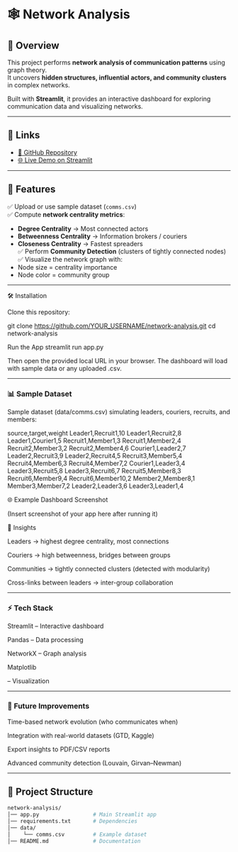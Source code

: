 
# 🕸️ Network Analysis

## 📖 Overview
This project performs **network analysis of communication patterns** using graph theory.  
It uncovers **hidden structures, influential actors, and community clusters** in complex networks.  

Built with **Streamlit**, it provides an interactive dashboard for exploring communication data and visualizing networks.  

---

## 🔗 Links
- [📂 GitHub Repository](https://github.com/YOUR_USERNAME/network-analysis)  
- [🌐 Live Demo on Streamlit](https://network-analysis-mgdfibdiqg9p6uxytyn5tz.streamlit.app/)  

---

## 🚀 Features
✅ Upload or use sample dataset (`comms.csv`)  
✅ Compute **network centrality metrics**:
- **Degree Centrality** → Most connected actors  
- **Betweenness Centrality** → Information brokers / couriers  
- **Closeness Centrality** → Fastest spreaders  
✅ Perform **Community Detection** (clusters of tightly connected nodes)  
✅ Visualize the network graph with:
- Node size = centrality importance  
- Node color = community group  

---





🛠️ Installation

Clone this repository:

git clone https://github.com/YOUR_USERNAME/network-analysis.git
cd network-analysis

Run the App
streamlit run app.py


Then open the provided local URL in your browser.
The dashboard will load with sample data or any uploaded .csv.

---

### 📊 Sample Dataset

Sample dataset (data/comms.csv) simulating leaders, couriers, recruits, and members:

source,target,weight
Leader1,Recruit1,10
Leader1,Recruit2,8
Leader1,Courier1,5
Recruit1,Member1,3
Recruit1,Member2,4
Recruit2,Member3,2
Recruit2,Member4,6
Courier1,Leader2,7
Leader2,Recruit3,9
Leader2,Recruit4,5
Recruit3,Member5,4
Recruit4,Member6,3
Recruit4,Member7,2
Courier1,Leader3,4
Leader3,Recruit5,8
Leader3,Recruit6,7
Recruit5,Member8,3
Recruit6,Member9,4
Recruit6,Member10,2
Member2,Member8,1
Member3,Member7,2
Leader2,Leader3,6
Leader3,Leader1,4

🌐 Example Dashboard Screenshot

(Insert screenshot of your app here after running it)

📌 Insights

Leaders → highest degree centrality, most connections

Couriers → high betweenness, bridges between groups

Communities → tightly connected clusters (detected with modularity)

Cross-links between leaders → inter-group collaboration

---

### ⚡ Tech Stack

Streamlit
 – Interactive dashboard

Pandas
 – Data processing

NetworkX
 – Graph analysis

Matplotlib

 – Visualization

---

### 📌 Future Improvements

Time-based network evolution (who communicates when)

Integration with real-world datasets (GTD, Kaggle)

Export insights to PDF/CSV reports

Advanced community detection (Louvain, Girvan–Newman)

---

## 📂 Project Structure
```bash
network-analysis/
│── app.py                 # Main Streamlit app
│── requirements.txt       # Dependencies
│── data/
│    └── comms.csv         # Example dataset
│── README.md              # Documentation
